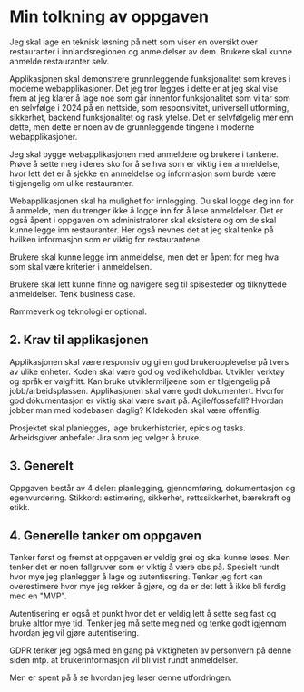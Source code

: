 # Min tolkning av oppgaven

Jeg skal lage en teknisk løsning på nett som viser en oversikt over restauranter i innlandsregionen og anmeldelser av dem. Brukere skal kunne anmelde restauranter selv.

Applikasjonen skal demonstrere grunnleggende funksjonalitet som kreves i moderne webapplikasjoner. Det jeg tror legges i dette er at jeg skal vise frem at jeg klarer å lage noe som går innenfor funksjonalitet som vi tar som en selvfølge i 2024 på en nettside, som responsivitet, universell utforming, sikkerhet, backend funksjonalitet og rask ytelse. Det er selvfølgelig mer enn dette, men dette er noen av de grunnleggende tingene i moderne webapplikasjoner.

Jeg skal bygge webapplikasjonen med anmeldere og brukere i tankene. Prøve å sette meg i deres sko for å se hva som er viktig i en anmeldelse, hvor lett det er å sjekke en anmeldelse og informasjon som burde være tilgjengelig om ulike restauranter.

Webapplikasjonen skal ha mulighet for innlogging. Du skal logge deg inn for å anmelde, men du trenger ikke å logge inn for å lese anmeldelser. Det er også åpent i oppgaven om administratorer skal eksistere og om de skal kunne legge inn restauranter. Her også nevnes det at jeg skal tenke på hvilken informasjon som er viktig for restaurantene.

Brukere skal kunne legge inn anmeldelse, men det er åpent for meg hva som skal være kriterier i anmeldelsen.

Brukere skal lett kunne finne og navigere seg til spisesteder og tilknyttede anmeldelser. Tenk business case.

Rammeverk og teknologi er optional.

## 2. Krav til applikasjonen

Applikasjonen skal være responsiv og gi en god brukeropplevelse på tvers av ulike enheter. 
Koden skal være god og vedlikeholdbar.
Utvikler verktøy og språk er valgfritt.
Kan bruke utviklermiljøene som er tilgjengelig på jobb/arbeidsplassen.
Applikasjonen skal være godt dokumentert.
Hvorfor god dokumentasjon er viktig skal være svart på. Agile/fossefall?
Hvordan jobber man med kodebasen daglig?
Kildekoden skal være offentlig.

Prosjektet skal planlegges, lage brukerhistorier, epics og tasks. Arbeidsgiver anbefaler Jira som jeg velger å bruke.

## 3. Generelt

Oppgaven består av 4 deler: planlegging, gjennomføring, dokumentasjon og egenvurdering.
Stikkord: estimering, sikkerhet, rettssikkerhet, bærekraft og etikk.

## 4. Generelle tanker om oppgaven

Tenker først og fremst at oppgaven er veldig grei og skal kunne løses. Men tenker det er noen fallgruver som er viktig å være obs på. Spesielt rundt hvor mye jeg planlegger å lage og autentisering. Tenker jeg fort kan overestimere hvor mye jeg rekker å gjøre, og da er det lett å ikke bli ferdig med en "MVP".

Autentisering er også et punkt hvor det er veldig lett å sette seg fast og bruke altfor mye tid. Tenker jeg må sette meg ned og tenke godt igjennom hvordan jeg vil gjøre autentisering.

GDPR tenker jeg også med en gang på viktigheten av personvern på denne siden mtp. at brukerinformasjon vil bli vist rundt anmeldelser.

Men er spent på å se hvordan jeg løser denne utfordringen.